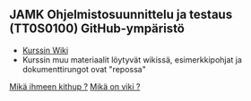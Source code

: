 ## JAMK Ohjelmistosuunnittelu ja testaus (TT0S0100) GitHub-ympäristö


  * [Kurssin Wiki](https://github.com/JAMK-IT/TT0S0100-software-desing-and-testing/wiki)
  * Kurssin muu materiaalit löytyvät wikissä, esimerkkipohjat ja dokumenttirungot ovat "repossa"
 

[Mikä ihmeen kithup ?](https://www.youtube.com/user/GitHubGuides)
[Mikä on viki ?](https://www.youtube.com/results?search_query=github+wiki+tutorial)

